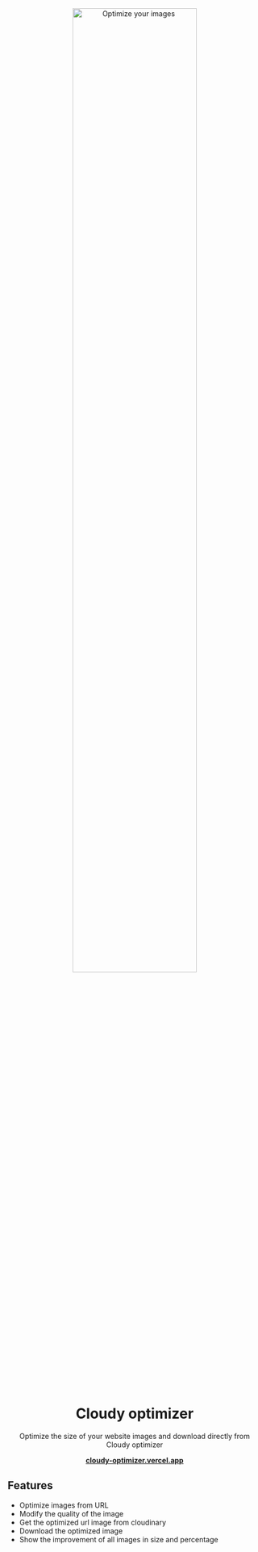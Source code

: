 <div align="center">
  <img alt="Optimize your images" src="https://i.imgur.com/BMkZDr9.png" width="70%" />

  <h1>Cloudy optimizer</h1>
  Optimize the size of your website images and download directly from Cloudy optimizer

  **[cloudy-optimizer.vercel.app](cloudy-optimizer.vercel.app)**
</div>


<h2>Features</h2>

- Optimize images from URL
- Modify the quality of the image
- Get the optimized url image from cloudinary
- Download the optimized image
- Show the improvement of all images in size and percentage
